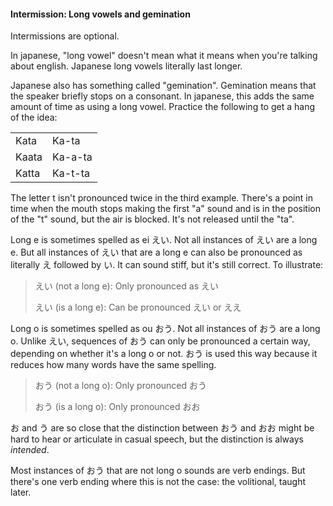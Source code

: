 #### Intermission: Long vowels and gemination

<div class="warning">
Intermissions are optional.
</div>

In japanese, "long vowel" doesn't mean what it means when you're talking about english. Japanese long vowels literally last longer.

Japanese also has something called "gemination". Gemination means that the speaker briefly stops on a consonant. In japanese, this adds the same amount of time as using a long vowel. Practice the following to get a hang of the idea:

<table><tbody>
<tr><td>Kata</td><td>Ka-ta</td></tr>
<tr><td>Kaata</td><td>Ka-a-ta</td></tr>
<tr><td>Katta</td><td>Ka-t-ta</td></tr>
</tbody></table>

The letter t isn't pronounced twice in the third example. There's a point in time when the mouth stops making the first "a" sound and is in the position of the "t" sound, but the air is blocked. It's not released until the "ta".

Long e is sometimes spelled as ei えい. Not all instances of えい are a long e. But all instances of えい that are a long e can also be pronounced as literally え followed by い. It can sound stiff, but it's still correct. To illustrate:

> えい (not a long e): Only pronounced as えい
>
> えい (is a long e): Can be pronounced えい or ええ

Long o is sometimes spelled as ou おう. Not all instances of おう are a long o. Unlike えい, sequences of おう can only be pronounced a certain way, depending on whether it's a long o or not. おう is used this way because it reduces how many words have the same spelling.

> おう (not a long o): Only pronounced おう
>
> おう (is a long o): Only pronounced おお

お and う are so close that the distinction between おう and おお might be hard to hear or articulate in casual speech, but the distinction is always _intended_.

Most instances of おう that are not long o sounds are verb endings. But there's one verb ending where this is not the case: the volitional, taught later.
